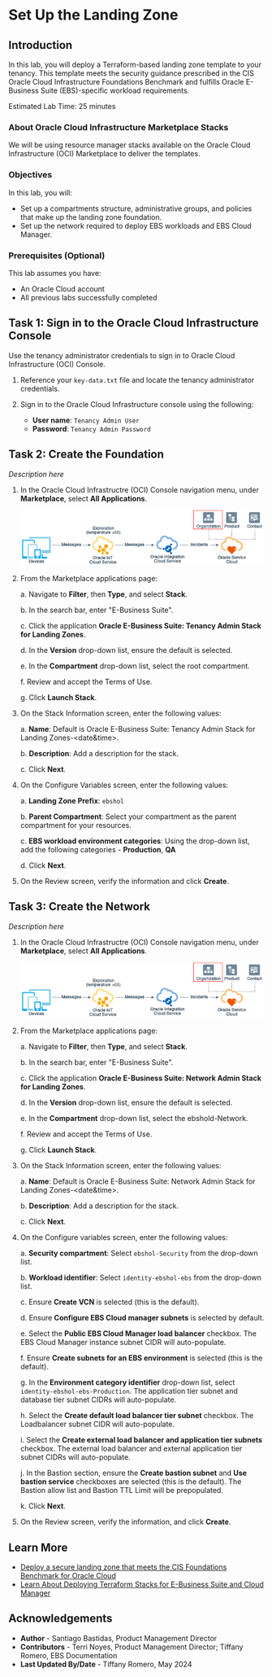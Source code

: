 # Set Up the Landing Zone

## Introduction

In this lab, you will deploy a Terraform-based landing zone template to your tenancy. This template meets the security guidance prescribed in the CIS Oracle Cloud Infrastructure Foundations Benchmark and fulfills Oracle E-Business Suite (EBS)-specific workload requirements.

Estimated Lab Time: 25 minutes

### About Oracle Cloud Infrastructure Marketplace Stacks

We will be using resource manager stacks available on the Oracle Cloud Infrastructure (OCI) Marketplace to deliver the templates. 

### Objectives

In this lab, you will:
* Set up a compartments structure,  administrative groups, and policies that make up the landing zone foundation.
* Set up the network required to deploy EBS workloads and EBS Cloud Manager.

### Prerequisites (Optional)

This lab assumes you have:
* An Oracle Cloud account
* All previous labs successfully completed

## Task 1: Sign in to the Oracle Cloud Infrastructure Console

Use the tenancy administrator credentials to sign in to Oracle Cloud Infrastructure (OCI) Console.

1. Reference your ``key-data.txt`` file and locate the tenancy administrator credentials.

2. Sign in to the Oracle Cloud Infrastructure console using the following:

    * **User name**: ``Tenancy Admin User``
    * **Password**: ``Tenancy Admin Password``


## Task 2: Create the Foundation

*Description here*
<!--Add image to describe what is being deployed-->

1. In the Oracle Cloud Infrastructre (OCI) Console navigation menu, under **Marketplace**, select **All Applications**.

	![Image alt text](images/sample1.png)

2. From the Marketplace applications page:

    a. Navigate to **Filter**, then **Type**, and select **Stack**.

    b. In the search bar, enter "E-Business Suite".

    c. Click the application **Oracle E-Business Suite: Tenancy Admin Stack for Landing Zones**.

    d. In the **Version** drop-down list, ensure the default is selected. 
    
    e. In the **Compartment** drop-down list, select the root compartment.

    f. Review and accept the Terms of Use.

    g. Click **Launch Stack**.

3. On the Stack Information screen, enter the following values:

    a. **Name**: Default is Oracle E-Business Suite: Tenancy Admin Stack for Landing Zones-&lt;date&time&gt;.

    b. **Description**: Add a description for the stack.

    c. Click **Next**.

4. On the Configure Variables screen, enter the following values:

    a. **Landing Zone Prefix**: ``ebshol``

    b. **Parent Compartment**: Select your compartment as the parent compartment for your resources.

    c. **EBS workload environment categories**: Using the drop-down list, add the following categories - **Production**, **QA**

    d. Click **Next**.

5. On the Review screen, verify the information and click **Create**.

## Task 3: Create the Network

*Description here*
<!--Add image to describe what is being deployed-->

1. In the Oracle Cloud Infrastructre (OCI) Console navigation menu, under **Marketplace**, select **All Applications**.

	![Image alt text](images/sample1.png)

2. From the Marketplace applications page:

    a. Navigate to **Filter**, then **Type**, and select **Stack**.

    b. In the search bar, enter "E-Business Suite".

    c. Click the application **Oracle E-Business Suite: Network Admin Stack for Landing Zones**.

    d. In the **Version** drop-down list, ensure the default is selected. 
    
    e. In the **Compartment** drop-down list, select the ebshold-Network.

    f. Review and accept the Terms of Use.

    g. Click **Launch Stack**.

4. On the Stack Information screen, enter the following values:

    a. **Name**: Default is Oracle E-Business Suite: Network Admin Stack for Landing Zones-&lt;date&time&gt;.

    b. **Description**: Add a description for the stack.

    c. Click **Next**.

5. On the Configure variables screen, enter the following values:

    a. **Security compartment**: Select ``ebshol-Security`` from the drop-down list.

    b. **Workload identifier**: Select ``identity-ebshol-ebs`` from the drop-down list.

    c. Ensure **Create VCN** is selected (this is the default).

    d. Ensure **Configure EBS Cloud manager subnets** is selected by default.

    e. Select the **Public EBS Cloud Manager load balancer** checkbox. The EBS Cloud Manager instance subnet CIDR will auto-populate.

    f. Ensure **Create subnets for an EBS environment** is selected (this is the default).

    g. In the **Environment category identifier** drop-down list, select ``identity-ebshol-ebs-Production``. The application tier subnet and database tier subnet CIDRs will auto-populate.

    h. Select the **Create default load balancer tier subnet** checkbox. The Loadbalancer subnet CIDR will auto-populate.

    i. Select the **Create external load balancer and application tier subnets** checkbox. The external load balancer and external application tier subnet CIDRs will auto-populate. 

    j. In the Bastion section, ensure the **Create bastion subnet** and **Use bastion service** checkboxes are selected (this is the default). The Bastion allow list and Bastion TTL Limit will be prepopulated.

    k. Click **Next**.

6. On the Review screen, verify the information, and click **Create**.

## Learn More

* [Deploy a secure landing zone that meets the CIS Foundations Benchmark for Oracle Cloud](https://docs.oracle.com/en/solutions/cis-oci-benchmark/index.html)
* [Learn About Deploying Terraform Stacks for E-Business Suite and Cloud Manager](https://docs.oracle.com/en/solutions/deploy-landing-zone-e-business-suite-cm/learn-deploying-terraform-stacks-e-business-suite-and-cloud-manager1.html#GUID-CAA809AC-2A7F-40F9-96E9-493C2F388494)

## Acknowledgements
* **Author** - Santiago Bastidas, Product Management Director
* **Contributors** -  Terri Noyes, Product Management Director; Tiffany Romero, EBS Documentation
* **Last Updated By/Date** - Tiffany Romero, May 2024
